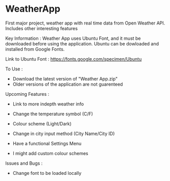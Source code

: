 # WeatherApp
First major project, weather app with real time data from Open Weather API. Includes other interesting features

Key Information :
Weather App uses Ubuntu Font, and it must be downloaded before using the application. Ubuntu can be dowloaded and installed from Google Fonts.

Link to Ubuntu Font : https://fonts.google.com/specimen/Ubuntu

To Use :
- Download the latest version of "Weather App.zip"
- Older versions of the application are not guarenteed

Upcoming Features :

- Link to more indepth weather info

- Change the temperature symbol (C/F)

- Colour scheme (Light/Dark)

- Change in city input method (City Name/City ID)

- Have a functional Settings Menu

- I might add custom colour schemes

Issues and Bugs :

- Change font to be loaded locally
